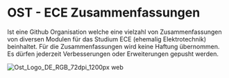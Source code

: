 # OST - ECE Zusammenfassungen 
Ist eine Github Organisation welche eine vielzahl von Zusammenfassungen von diversen Modulen für das Studium ECE (ehemalig Elektrotechnik) beinhaltet.
Für die Zusammenfassungen wird keine Haftung übernommen. Es dürfen jederzeit Verbesserungen oder Erweiterungen gepusht werden.

![Ost_Logo_DE_RGB_72dpi_1200px web](https://github.com/OST-HS20/.github/assets/4846634/e1948c1e-b76d-41cf-9971-d16f033bb111)
